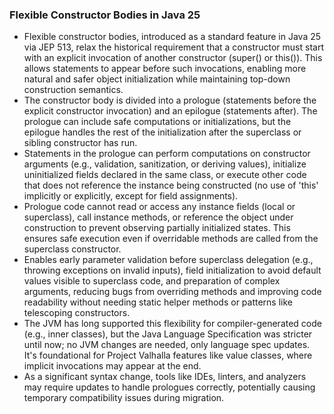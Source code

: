 ### Flexible Constructor Bodies in Java 25

- Flexible constructor bodies, introduced as a standard feature in Java 25 via JEP 513, relax the historical requirement that a constructor must start with an explicit invocation of another constructor (super() or this()). This allows statements to appear before such invocations, enabling more natural and safer object initialization while maintaining top-down construction semantics.
- The constructor body is divided into a prologue (statements before the explicit constructor invocation) and an epilogue (statements after). The prologue can include safe computations or initializations, but the epilogue handles the rest of the initialization after the superclass or sibling constructor has run.
- Statements in the prologue can perform computations on constructor arguments (e.g., validation, sanitization, or deriving values), initialize uninitialized fields declared in the same class, or execute other code that does not reference the instance being constructed (no use of 'this' implicitly or explicitly, except for field assignments).
- Prologue code cannot read or access any instance fields (local or superclass), call instance methods, or reference the object under construction to prevent observing partially initialized states. This ensures safe execution even if overridable methods are called from the superclass constructor.
- Enables early parameter validation before superclass delegation (e.g., throwing exceptions on invalid inputs), field initialization to avoid default values visible to superclass code, and preparation of complex arguments, reducing bugs from overriding methods and improving code readability without needing static helper methods or patterns like telescoping constructors.
- The JVM has long supported this flexibility for compiler-generated code (e.g., inner classes), but the Java Language Specification was stricter until now; no JVM changes are needed, only language spec updates. It's foundational for Project Valhalla features like value classes, where implicit invocations may appear at the end.
- As a significant syntax change, tools like IDEs, linters, and analyzers may require updates to handle prologues correctly, potentially causing temporary compatibility issues during migration.